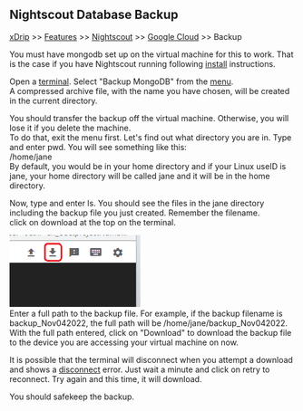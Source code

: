 ## Nightscout Database Backup
[xDrip](../../README.md) >> [Features](../Features_page.md) >> [Nightscout](../Nightscout_page.md) >> [Google Cloud](./GoogleCloud.md) >> Backup  
  
You must have mongodb set up on the virtual machine for this to work.  That is the case if you have Nightscout running following [install](./NS_Install.md) instructions.  
  
Open a [terminal](./Terminal.md).  Select "Backup MongoDB" from the [menu](./Menu.md).  
A compressed archive file, with the name you have chosen, will be created in the current directory.  
  
You should transfer the backup off the virtual machine.  Otherwise, you will lose it if you delete the machine.  
To do that, exit the menu first.  Let's find out what directory you are in.  Type and enter pwd. You will see something like this:  
/home/jane  
By default, you would be in your home directory and if your Linux useID is jane, your home directory will be called jane and it will be in the home directory.  

Now, type and enter ls.  You should see the files in the jane directory including the backup file you just created.  Remember the filename.  
click on download at the top on the terminal.  
  
![](./images/Download.png)  
Enter a full path to the backup file.  For example, if the backup filename is backup_Nov042022, the full path will be /home/jane/backup_Nov042022.  
With the full path entered, click on "Download" to download the backup file to the device you are accessing your virtual machine on now.  
  
It is possible that the terminal will disconnect when you attempt a download and shows a [disconnect](./images/Disconnect.png) error.  Just wait a minute and click on retry to reconnect.  Try again and this time, it will download.  
  
You should safekeep the backup.    
